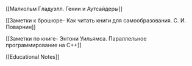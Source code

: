 [[Малкольм Гладуэлл. Гении и Аутсайдеры]]

[[Заметки к брошюре- Как читать книги для самообразования. С. И. Поварнин]]

[[Заметки по книге- Энтони Уильямса. Параллельное программирование на С++]]

[[Educational Notes]]